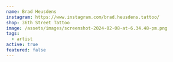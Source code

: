 ```yaml
---
name: Brad Heusdens
instagram: https://www.instagram.com/brad.heusdens.tattoo/
shop: 36th Street Tattoo
image: /assets/images/screenshot-2024-02-08-at-6.34.48-pm.png
tags:
  - artist
active: true
featured: false
---
```

